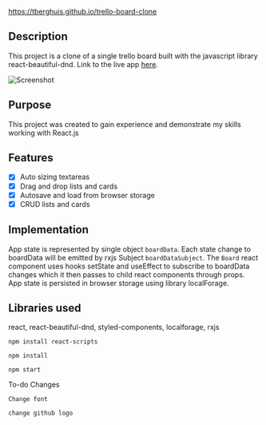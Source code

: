 https://tberghuis.github.io/trello-board-clone
## Description
This project is a clone of a single trello board built with the javascript library react-beautiful-dnd. Link to the live app [here](https://tberghuis.github.io/trello-board-clone).

![Screenshot](https://raw.githubusercontent.com/tberghuis/trello-board-clone/master/screenshot.png)

## Purpose
This project was created to gain experience and demonstrate my skills working with React.js

## Features
- [x] Auto sizing textareas
- [x] Drag and drop lists and cards
- [x] Autosave and load from browser storage
- [x] CRUD lists and cards

## Implementation
App state is represented by single object `boardData`. Each state change to boardData will be emitted by rxjs Subject `boardDataSubject`. The `Board` react component uses hooks setState and useEffect to subscribe to boardData changes which it then passes to child react components through props.
App state is persisted in browser storage using library localForage.

## Libraries used
react, react-beautiful-dnd, styled-components, localforage, rxjs

```buildoutcfg
npm install react-scripts

npm install

npm start
```


To-do Changes
```
Change font

change github logo
```